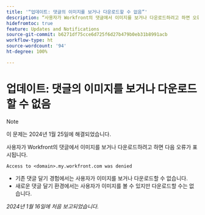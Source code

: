 ```yaml
---
title: '“업데이트: 댓글의 이미지를 보거나 다운로드할 수 없음”'
description: “사용자가 Workfront의 댓글에서 이미지를 보거나 다운로드하려고 하면 오류가 표시됩니다.”
hidefromtoc: true
feature: Updates and Notifications
source-git-commit: b6271df75cce6d725f6d27b479b0eb31b8991acb
workflow-type: ht
source-wordcount: '94'
ht-degree: 100%

---
```



# 업데이트: 댓글의 이미지를 보거나 다운로드할 수 없음

>[!NOTE]
>
>이 문제는 2024년 1월 25일에 해결되었습니다.

사용자가 Workfront의 댓글에서 이미지를 보거나 다운로드하려고 하면 다음 오류가 표시됩니다.

`Access to <domain>.my.workfront.com was denied`

* 기존 댓글 달기 경험에서는 사용자가 이미지를 보거나 다운로드할 수 없습니다.
* 새로운 댓글 달기 환경에서는 사용자가 이미지를 볼 수 있지만 다운로드할 수는 없습니다.

_2024년 1월 16일에 처음 보고되었습니다._
